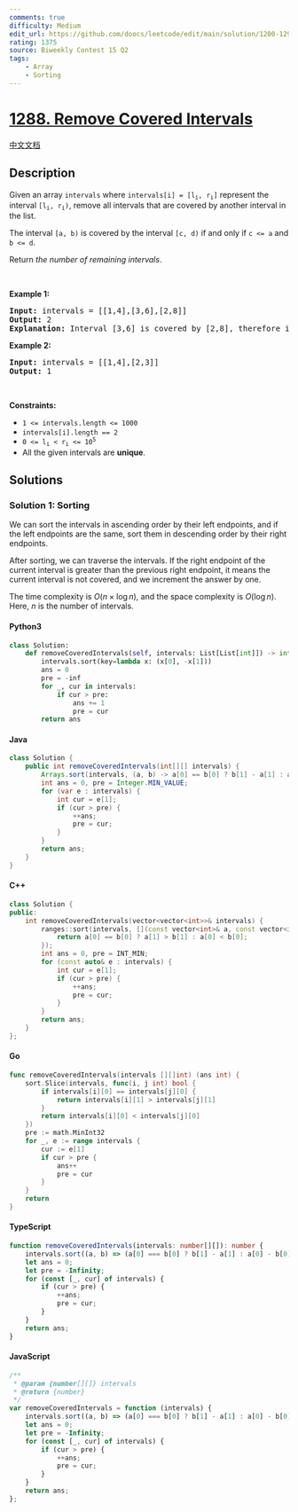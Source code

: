 ```yaml
---
comments: true
difficulty: Medium
edit_url: https://github.com/doocs/leetcode/edit/main/solution/1200-1299/1288.Remove%20Covered%20Intervals/README_EN.md
rating: 1375
source: Biweekly Contest 15 Q2
tags:
    - Array
    - Sorting
---
```


<!-- problem:start -->

# [1288. Remove Covered Intervals](https://leetcode.com/problems/remove-covered-intervals)

[中文文档](/solution/1200-1299/1288.Remove%20Covered%20Intervals/README.md)

## Description

<!-- description:start -->

<p>Given an array <code>intervals</code> where <code>intervals[i] = [l<sub>i</sub>, r<sub>i</sub>]</code> represent the interval <code>[l<sub>i</sub>, r<sub>i</sub>)</code>, remove all intervals that are covered by another interval in the list.</p>

<p>The interval <code>[a, b)</code> is covered by the interval <code>[c, d)</code> if and only if <code>c &lt;= a</code> and <code>b &lt;= d</code>.</p>

<p>Return <em>the number of remaining intervals</em>.</p>

<p>&nbsp;</p>
<p><strong class="example">Example 1:</strong></p>

<pre>
<strong>Input:</strong> intervals = [[1,4],[3,6],[2,8]]
<strong>Output:</strong> 2
<strong>Explanation:</strong> Interval [3,6] is covered by [2,8], therefore it is removed.
</pre>

<p><strong class="example">Example 2:</strong></p>

<pre>
<strong>Input:</strong> intervals = [[1,4],[2,3]]
<strong>Output:</strong> 1
</pre>

<p>&nbsp;</p>
<p><strong>Constraints:</strong></p>

<ul>
	<li><code>1 &lt;= intervals.length &lt;= 1000</code></li>
	<li><code>intervals[i].length == 2</code></li>
	<li><code>0 &lt;= l<sub>i</sub> &lt; r<sub>i</sub> &lt;= 10<sup>5</sup></code></li>
	<li>All the given intervals are <strong>unique</strong>.</li>
</ul>

<!-- description:end -->

## Solutions

<!-- solution:start -->

### Solution 1: Sorting

We can sort the intervals in ascending order by their left endpoints, and if the left endpoints are the same, sort them in descending order by their right endpoints.

After sorting, we can traverse the intervals. If the right endpoint of the current interval is greater than the previous right endpoint, it means the current interval is not covered, and we increment the answer by one.

The time complexity is $O(n \times \log n)$, and the space complexity is $O(\log n)$. Here, $n$ is the number of intervals.

<!-- tabs:start -->

#### Python3

```python
class Solution:
    def removeCoveredIntervals(self, intervals: List[List[int]]) -> int:
        intervals.sort(key=lambda x: (x[0], -x[1]))
        ans = 0
        pre = -inf
        for _, cur in intervals:
            if cur > pre:
                ans += 1
                pre = cur
        return ans
```

#### Java

```java
class Solution {
    public int removeCoveredIntervals(int[][] intervals) {
        Arrays.sort(intervals, (a, b) -> a[0] == b[0] ? b[1] - a[1] : a[0] - b[0]);
        int ans = 0, pre = Integer.MIN_VALUE;
        for (var e : intervals) {
            int cur = e[1];
            if (cur > pre) {
                ++ans;
                pre = cur;
            }
        }
        return ans;
    }
}
```

#### C++

```cpp
class Solution {
public:
    int removeCoveredIntervals(vector<vector<int>>& intervals) {
        ranges::sort(intervals, [](const vector<int>& a, const vector<int>& b) {
            return a[0] == b[0] ? a[1] > b[1] : a[0] < b[0];
        });
        int ans = 0, pre = INT_MIN;
        for (const auto& e : intervals) {
            int cur = e[1];
            if (cur > pre) {
                ++ans;
                pre = cur;
            }
        }
        return ans;
    }
};
```

#### Go

```go
func removeCoveredIntervals(intervals [][]int) (ans int) {
	sort.Slice(intervals, func(i, j int) bool {
		if intervals[i][0] == intervals[j][0] {
			return intervals[i][1] > intervals[j][1]
		}
		return intervals[i][0] < intervals[j][0]
	})
	pre := math.MinInt32
	for _, e := range intervals {
		cur := e[1]
		if cur > pre {
			ans++
			pre = cur
		}
	}
	return
}
```

#### TypeScript

```ts
function removeCoveredIntervals(intervals: number[][]): number {
    intervals.sort((a, b) => (a[0] === b[0] ? b[1] - a[1] : a[0] - b[0]));
    let ans = 0;
    let pre = -Infinity;
    for (const [_, cur] of intervals) {
        if (cur > pre) {
            ++ans;
            pre = cur;
        }
    }
    return ans;
}
```

#### JavaScript

```js
/**
 * @param {number[][]} intervals
 * @return {number}
 */
var removeCoveredIntervals = function (intervals) {
    intervals.sort((a, b) => (a[0] === b[0] ? b[1] - a[1] : a[0] - b[0]));
    let ans = 0;
    let pre = -Infinity;
    for (const [_, cur] of intervals) {
        if (cur > pre) {
            ++ans;
            pre = cur;
        }
    }
    return ans;
};
```

<!-- tabs:end -->

<!-- solution:end -->

<!-- problem:end -->

